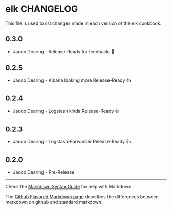 elk CHANGELOG
=============

This file is used to list changes made in each version of the elk cookbook.

0.3.0
-----
- Jacob Dearing - Release-Ready for feedback. :8ball: 

0.2.5
-----
- Jacob Dearing - Kibana looking more Release-Ready :+1:

0.2.4
-----
- Jacob Dearing - Logstash kinda Release-Ready :+1:

0.2.3
-----
- Jacob Dearing - Logstash-Forwarder Release-Ready :+1:

0.2.0
-----
- Jacob Dearing - Pre-Release

- - -
Check the [Markdown Syntax Guide](http://daringfireball.net/projects/markdown/syntax) for help with Markdown.

The [Github Flavored Markdown page](http://github.github.com/github-flavored-markdown/) describes the differences between markdown on github and standard markdown.

